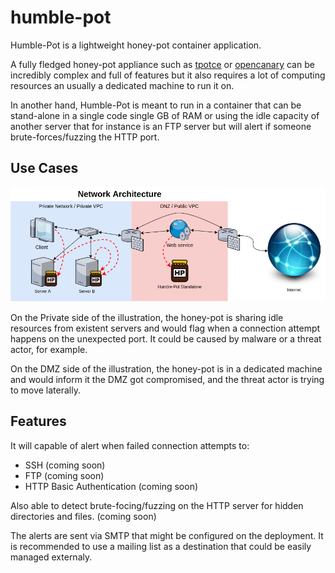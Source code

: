 # humble-pot

Humble-Pot is a lightweight honey-pot container application.

A fully fledged honey-pot appliance such as [tpotce](https://github.com/telekom-security/tpotce) or [opencanary](https://github.com/thinkst/opencanary) can be incredibly complex and full of features but it also requires a lot of computing resources an usually a dedicated machine to run it on.

In another hand, Humble-Pot is meant to run in a container that can be stand-alone in a single code single GB of RAM or using the idle capacity of another server that for instance is an FTP server but will alert if someone brute-forces/fuzzing the HTTP port.

## Use Cases

![Network Architecture](https://github.com/davift/humble-pot/raw/main/humble-pot.drawio.png)

On the Private side of the illustration, the honey-pot is sharing idle resources from existent servers and would flag when a connection attempt happens on the unexpected port. It could be caused by malware or a threat actor, for example.

On the DMZ side of the illustration, the honey-pot is in a dedicated machine and would inform it the DMZ got compromised, and the threat actor is trying to move laterally.

## Features

It will capable of alert when failed connection attempts to:

- SSH (coming soon)
- FTP (coming soon)
- HTTP Basic Authentication (coming soon)

Also able to detect brute-focing/fuzzing on the HTTP server for hidden directories and files. (coming soon)

The alerts are sent via SMTP that might be configured on the deployment. It is recommended to use a mailing list as a destination that could be easily managed externaly.

## 

